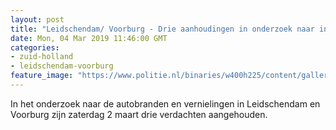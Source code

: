 ```yaml
---
layout: post
title: "Leidschendam/ Voorburg - Drie aanhoudingen in onderzoek naar incidenten Leidschendam en Voorburg"
date: Mon, 04 Mar 2019 11:46:00 GMT
categories: 
- zuid-holland 
- leidschendam-voorburg 
feature_image: "https://www.politie.nl/binaries/w400h225/content/gallery/politie/stockfotos/logos/politie-embleem.jpg"
---
```


In het onderzoek naar de autobranden en vernielingen in Leidschendam en Voorburg zijn zaterdag 2 maart drie verdachten aangehouden.
